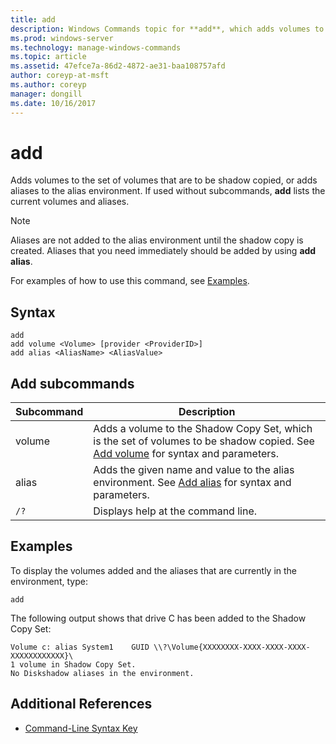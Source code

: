 ```yaml
---
title: add
description: Windows Commands topic for **add**, which adds volumes to the set of volumes that are to be shadow copied, or adds aliases to the alias environment.
ms.prod: windows-server
ms.technology: manage-windows-commands
ms.topic: article
ms.assetid: 47efce7a-86d2-4872-ae31-baa108757afd
author: coreyp-at-msft
ms.author: coreyp
manager: dongill
ms.date: 10/16/2017
---
```


# add

Adds volumes to the set of volumes that are to be shadow copied, or adds aliases to the alias environment. If used without subcommands, **add** lists the current volumes and aliases.

> [!NOTE]
> Aliases are not added to the alias environment until the shadow copy is created. Aliases that you need immediately should be added by using **add alias**.

For examples of how to use this command, see [Examples](#BKMK_examples).

## Syntax

```
add 
add volume <Volume> [provider <ProviderID>] 
add alias <AliasName> <AliasValue>
```

## Add subcommands

| Subcommand | Description |
| ---------- | ----------- |
| volume | Adds a volume to the Shadow Copy Set, which is the set of volumes to be shadow copied. See [Add volume](add-volume.md) for syntax and parameters. |
| alias | Adds the given name and value to the alias environment. See [Add alias](add-alias.md) for syntax and parameters. |
| `/?` | Displays help at the command line. |

## <a name=BKMK_examples></a>Examples

To display the volumes added and the aliases that are currently in the environment, type:

```
add
```

The following output shows that drive C has been added to the Shadow Copy Set:

```
Volume c: alias System1    GUID \\?\Volume{XXXXXXXX-XXXX-XXXX-XXXX-XXXXXXXXXXXX}\
1 volume in Shadow Copy Set.
No Diskshadow aliases in the environment.
```

## Additional References

- [Command-Line Syntax Key](command-line-syntax-key.md)